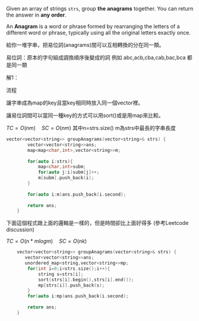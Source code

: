Given an array of strings `strs`, group **the anagrams** together. You can return the answer in **any order**.

An **Anagram** is a word or phrase formed by rearranging the letters of a different word or phrase, typically using all the original letters exactly once.

給你一堆字串，把易位詞(anagrams)間可以互相轉換的分在同一類。

易位詞：原本的字句組成調換順序後變成的詞  例如 abc,acb,cba,cab,bac,bca 都是同一類

解1：

流程

讓字串成為map的key且當key相同時放入同一個vector裡。

讓易位詞間可以當同一種key的方式可以用sort()或是用map來比較。


$TC=O(nm) \quad SC=O(nm)$  其中n=strs.size()  m為strs中最長的字串長度

```cpp
vector<vector<string>> groupAnagrams(vector<string>& strs) {
        vector<vector<string>>ans;
        map<map<char,int>,vector<string>>m;
        
        for(auto i:strs){
            map<char,int>subm;
            for(auto j:i)subm[j]++;
            m[subm].push_back(i);
        }
        
        for(auto i:m)ans.push_back(i.second); 
        
        return ans;
    }
```

下面這個程式跟上面的邏輯是一樣的，但是時間卻比上面好得多 (參考Leetcode discussion)

$TC=O(n*mlogm) \quad SC=O(nk)$
```cpp
	vector<vector<string>> groupAnagrams(vector<string>& strs) {
       vector<vector<string>>ans;
       unordered_map<string,vector<string>>mp;
        for(int i=0;i<strs.size();i++){
	        string s=strs[i];
	        sort(strs[i].begin(),strs[i].end());
	        mp[strs[i]].push_back(s);
        }
        for(auto i:mp)ans.push_back(i.second);
        
        return ans;
    }
```